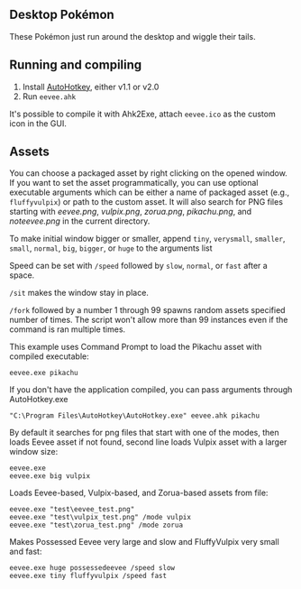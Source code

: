 ## Desktop Pokémon
These Pokémon just run around the desktop and wiggle their tails.

## Running and compiling
1. Install [AutoHotkey](https://autohotkey.com/download/), either v1.1 or v2.0
2. Run `eevee.ahk`

It's possible to compile it with Ahk2Exe, attach `eevee.ico` as the custom icon in the GUI.

## Assets
You can choose a packaged asset by right clicking on the opened window. If you want to set the
asset programmatically, you can use optional executable arguments which can be either a name of
packaged asset (e.g., `fluffyvulpix`) or path to the custom asset. It will also search for PNG files
starting with _eevee.png_, _vulpix.png_, _zorua.png_, _pikachu.png_, and _noteevee.png_ in the
current directory.

To make initial window bigger or smaller, append `tiny`, `verysmall`, `smaller`, `small`, `normal`,
`big`, `bigger`, or `huge` to the arguments list

Speed can be set with `/speed` followed by `slow`, `normal`, or `fast` after a space.

`/sit` makes the window stay in place.

`/fork` followed by a number 1 through 99 spawns random assets specified number of times. The script
won't allow more than 99 instances even if the command is ran multiple times.

This example uses Command Prompt to load the Pikachu asset with compiled executable:
```
eevee.exe pikachu
```
If you don't have the application compiled, you can pass arguments through AutoHotkey.exe
```
"C:\Program Files\AutoHotkey\AutoHotkey.exe" eevee.ahk pikachu
```
By default it searches for png files that start with one of the modes, then loads Eevee asset if not
found, second line loads Vulpix asset with a larger window size:
```
eevee.exe
eevee.exe big vulpix
```
Loads Eevee-based, Vulpix-based, and Zorua-based assets from file:
```
eevee.exe "test\eevee_test.png"
eevee.exe "test\vulpix_test.png" /mode vulpix
eevee.exe "test\zorua_test.png" /mode zorua
```
Makes Possessed Eevee very large and slow and FluffyVulpix very small and fast:
```
eevee.exe huge possessedeevee /speed slow
eevee.exe tiny fluffyvulpix /speed fast
```

